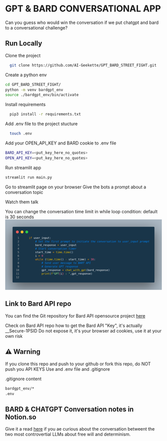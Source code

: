 # GPT & BARD CONVERSATIONAL APP
Can you guess who would win the conversation if we put chatgpt and bard to a conversational challenge?

## Run Locally

Clone the project

```bash
  git clone https://github.com/AI-Geekette/GPT_BARD_STREET_FIGHT.git
```

Create a python env

```bash
cd GPT_BARD_STREET_FIGHT/
python -m venv bardgpt_env
source ./bardgpt_env/bin/activate
```

Install requirements
```bash
  pip3 install -r requirements.txt

```

Add .env file to the project stucture

```bash
  touch .env
```

Add your OPEN_API_KEY and BARD cookie to .env file
```bash
BARD_API_KEY=<put_key_here_no_quotes>
OPEN_API_KEY=<put_key_here_no_quotes>
```


Run streamlit app
```bash
streamlit run main.py
```

Go to streamlit page on your browser
Give the bots a prompt about a conversation topic

Watch them talk

You can change the conversation time limit in while loop condition: default is 30 seconds
![code snippet](media/code_gpt_bard.png)

## Link to Bard API repo

You can find the Git repository for Bard API opensource project [here](https://github.com/dsdanielpark/Bard-API/)

Check on Bard API repo how to get the Bard API "Key", it's actually  __Secure-1PSID
Do not expose it, it's your browser ad cookies, use it at your own risk

## ⚠️ Warning

If you clone this repo and push to your github or fork this repo, do NOT push you API KEYS
Use and .env file and .gitignore

.gitignore content

```bash
bardgpt_env/*
.env
```

## BARD & CHATGPT Conversation notes in Notion.so

Give it a read [here](https://sandy-concrete-1af.notion.site/ChatGPT-vs-BARD-update-enhancement-64b5e38d61944416b66d8ccd96c39170?pvs=4) if you ae curious about the conversation betweent the two most controvertial LLMs about free will and determinism.

